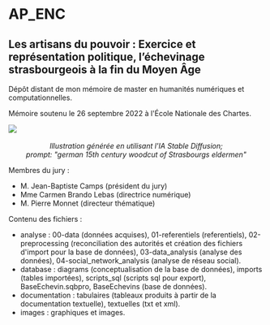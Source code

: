 # AP_ENC
## Les artisans du pouvoir : Exercice et représentation politique, l’échevinage strasbourgeois à la fin du Moyen Âge

Dépôt distant de mon mémoire de master en humanités numériques et computationnelles.

Mémoire soutenu le 26 septembre 2022 à l'École Nationale des Chartes.

<p align="center">
  <img src="images/md/échevins.jpg" style="display: block; margin: auto;"/>
  <br>
    <em>Illustration générée en utilisant l'IA Stable Diffusion;<br/>
      prompt: "german 15th century woodcut of Strasbourgs eldermen"</em>
  </br>
</p>

Membres du jury :
- M. Jean-Baptiste Camps (président du jury)
- Mme Carmen Brando Lebas (directrice numérique)
- M. Pierre Monnet (directeur thématique)

Contenu des fichiers :
- analyse : 00-data (données acquises), 01-referentiels (referentiels), 02-preprocessing (reconciliation des autorités et création des fichiers d'import pour la base de données), 03-data_analysis (analyse des données), 04-social_network_analysis (analyse de réseau social).
- database : diagrams (conceptualisation de la base de données), imports (tables importées), scripts_sql (scripts sql pour export), BaseEchevin.sqbpro, BaseEchevins (base de données).
- documentation : tabulaires (tableaux produits à partir de la documentation textuelle), textuelles (txt et xml).
- images : graphiques et images.

